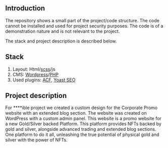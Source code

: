 ## Introduction

The repository shows a small part of the project/code structure. The code cannot be installed and used for project security purposes. The code is of a demonstration nature and is not relevant to the project.

The stack and project description is described below.

## Stack

1. Layout: Html/<a href="https://sass-lang.com/" title="SCSS">scss</a>/js
2. CMS: <a href="https://wordpress.com/" title="Wordpress">Wordpress</a>/<a href="https://www.php.net/" title="PHP">PHP</a> 
3. Used plugins: <a href="https://wordpress.org/plugins/advanced-custom-fields/" title="ACF">ACF</a>, <a href="https://wordpress.org/plugins/wordpress-seo/" title="Yoast Seo">Yoast SEO</a>

## Project description

For ****ible project we created a custom design for the Corporate Promo website with an extended blog section.
The website was created on WordPress with a custom admin panel.
This website is a promo website for a new Gold/Silver backed Platform. This platform provides NFTs backed by gold and silver, alongside advanced trading and extended blog sections. One platform to do it all, unleashing the true potential of physical gold and silver with the power of NFTs.

